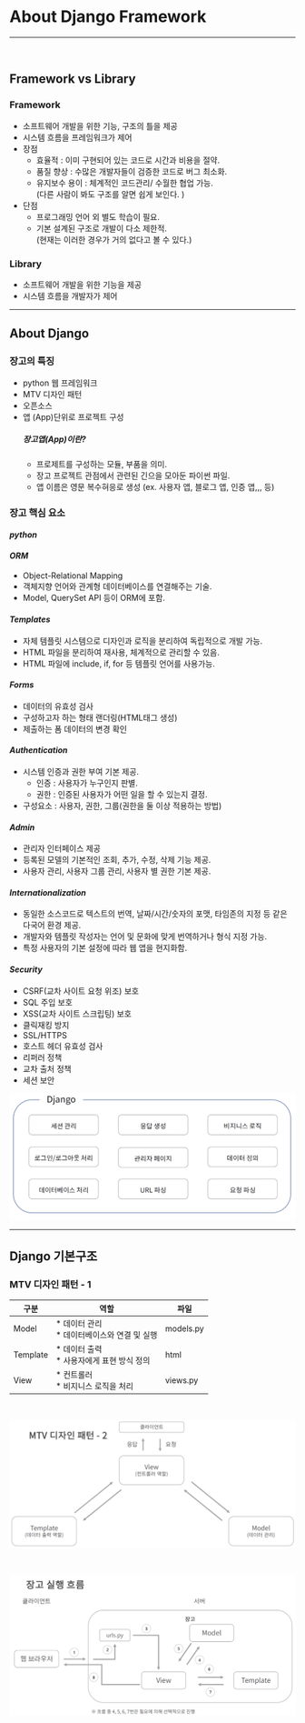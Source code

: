 # About Django Framework
---
<br>

## Framework vs Library

### Framework
- 소프트웨어 개발을 위한 기능, 구조의 틀을 제공
- 시스템 흐름을 프레임워크가 제어
- 장점
    - 효율적 : 이미 구현되어 있는 코드로 시간과 비용을 절약.
    - 품질 향상 : 수많은 개발자들이 검증한 코드로 버그 최소화.
    - 유지보수 용이 : 체계적인 코드관리/ 수월한 협업 가능.<br>
                    (다른 사람이 봐도 구조를 알면 쉽게 보인다. )
- 단점
  - 프로그래밍 언어 외 별도 학습이 필요.
  - 기본 설계된 구조로 개발이 다소 제한적.<br>
    (현재는 이러한 경우가 거의 없다고 볼 수 있다.)
  
### Library
- 소프트웨어 개발을 위한 기능을 제공
- 시스템 흐름을 개발자가 제어


---
## About Django

### 장고의 특징
- python 웹 프레임워크
- MTV 디자인 패턴
- 오픈소스
- 앱 (App)단위로 프로젝트 구성
    ##### 장고앱(App)이란?
    - 프로제트를 구성하는 모듈, 부품을 의미.
    - 장고 프로젝트 관점에서 관련된 긴으을 모아둔 파이썬 파일.
    - 앱 이름은 영문 복수혀응로 생성 (ex. 사용자 앱, 블로그 앱, 인증 앱,,, 등)

### 장고 핵심 요소
  #### *python*
  #### *ORM*
   - Object-Relational Mapping
   - 객체지향 언어와 관계형 데이터베이스를 연결해주는 기술.
   - Model, QuerySet API 등이 ORM에 포함.

  #### *Templates*
   - 자체 템플릿 시스템으로 디자인과 로직을 분리하여 독립적으로 개발 가능.
   - HTML 파일을 분리하여 재사용, 체계적으로 관리할 수 있음.
   - HTML 파일에 include, if, for 등 템플릿 언어를 사용가능.

  #### *Forms*
   - 데이터의 유효성 검사
   - 구성하고자 하는 형태 랜더링(HTML태그 생성)
   - 제출하는 폼 데이터의 변경 확인

  #### *Authentication*
   - 시스템 인증과 권한 부여 기본 제공.
     - 인증 : 사용자가 누구인지 판별.
     - 권한 : 인증된 사용자가 어떤 일을 할 수 있는지 결정.
   - 구성요소 : 사용자, 권한, 그룹(권한을 둘 이상 적용하는 방법)

  #### *Admin*
   - 관리자 인터페이스 제공
   - 등록된 모델의 기본적인 조회, 추가, 수정, 삭제 기능 제공.
   - 사용자 관리, 사용자 그룹 관리, 사용자 별 권한 기본 제공.

  #### *Internationalization*
   - 동일한 소스코드로 텍스트의 번역, 날짜/시간/숫자의 포맷, 타임존의 지정 등 같은 다국어 환경 제공.
   - 개발자와 템플릿 작성자는 언어 및 문화에 맞게 번역하거나 형식 지정 가능.
   - 특정 사용자의 기본 설정에 따라 웹 앱을 현지화함.

  #### *Security*
   - CSRF(교차 사이트 요청 위조) 보호
   - SQL 주입 보호
   - XSS(교차 사이트 스크립팅) 보호
   - 클릭재킹 방지
   - SSL/HTTPS
   - 호스트 헤더 유효성 검사
   - 리퍼러 정책
   - 교차 출처 정책
   - 세션 보안


![장고의 여러가지 기능들](/Image/Django/Django기능.PNG)

---
## Django 기본구조

### MTV 디자인 패턴 - 1
| 구분 | 역할 | 파일|
-|-|-
| Model | * 데이터 관리 <br> * 데이터베이스와 연결 및 실행 | models.py|
| Template | * 데이터 출력 <br> * 사용자에게 표현 방식 정의 | html |
| View | * 컨트롤러 <br> * 비지니스 로직을 처리 | views.py|

<br>

![장고 MTV 디자인 패턴- 2](/Image/Django/장고_디자인패턴2.PNG)

<br>

![장고 실행 흐름](/Image/Django/장고실행흐름.PNG)








